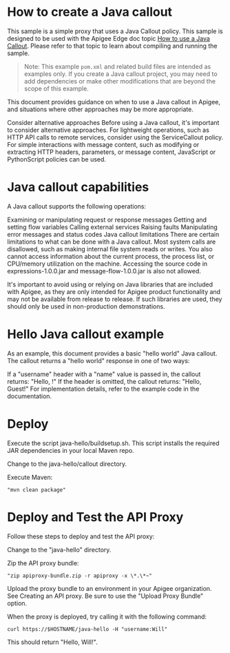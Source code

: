 # How to create a Java callout

This sample is a simple proxy that uses a Java Callout policy. This sample is designed to be used with the Apigee Edge doc topic [How to use a Java Callout](http://docs.apigee.com/api-reference/content/how-create-java-callout). Please refer to that topic to learn about compiling and running the sample.

>Note: This example `pom.xml` and related build files are intended as examples only. If you create a Java callout project, you may need to add dependencies or make other modifications that are beyond the scope of this example. 


This document provides guidance on when to use a Java callout in Apigee, and situations where other approaches may be more appropriate.

Consider alternative approaches
Before using a Java callout, it's important to consider alternative approaches. For lightweight operations, such as HTTP API calls to remote services, consider using the ServiceCallout policy. For simple interactions with message content, such as modifying or extracting HTTP headers, parameters, or message content, JavaScript or PythonScript policies can be used.

# Java callout capabilities
A Java callout supports the following operations:

Examining or manipulating request or response messages
Getting and setting flow variables
Calling external services
Raising faults
Manipulating error messages and status codes
Java callout limitations
There are certain limitations to what can be done with a Java callout. Most system calls are disallowed, such as making internal file system reads or writes. You also cannot access information about the current process, the process list, or CPU/memory utilization on the machine. Accessing the source code in expressions-1.0.0.jar and message-flow-1.0.0.jar is also not allowed.

It's important to avoid using or relying on Java libraries that are included with Apigee, as they are only intended for Apigee product functionality and may not be available from release to release. If such libraries are used, they should only be used in non-production demonstrations.

# Hello Java callout example

As an example, this document provides a basic "hello world" Java callout. The callout returns a "hello world" response in one of two ways:

If a "username" header with a "name" value is passed in, the callout returns: "Hello, <name>!"
If the header is omitted, the callout returns: "Hello, Guest!"
For implementation details, refer to the example code in the documentation.

# Deploy 

Execute the script java-hello/buildsetup.sh. This script installs the required JAR dependencies in your local Maven repo.

Change to the java-hello/callout directory.

Execute Maven:

````
"mvn clean package"

````

# Deploy and Test the API Proxy
Follow these steps to deploy and test the API proxy:

Change to the "java-hello" directory.

Zip the API proxy bundle:

````
"zip apiproxy-bundle.zip -r apiproxy -x \*.\*~"

````
Upload the proxy bundle to an environment in your Apigee organization. See Creating an API proxy. Be sure to use the "Upload Proxy Bundle" option.

When the proxy is deployed, try calling it with the following command:

````
curl https://$HOSTNAME/java-hello -H "username:Will"

````

This should return "Hello, Will!".